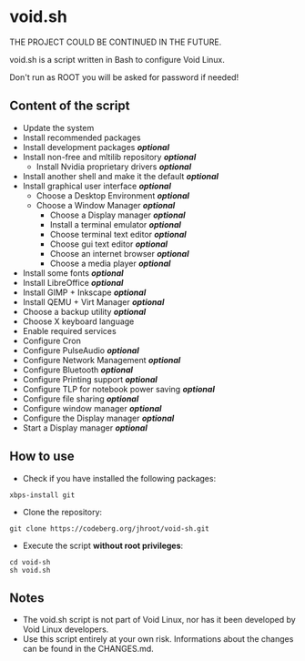 # void.sh

THE PROJECT COULD BE CONTINUED IN THE FUTURE.

void.sh is a script written in Bash to configure Void Linux.

Don't run as ROOT you will be asked for password if needed!

## Content of the script

* Update the system
* Install recommended packages
* Install development packages ***optional***
* Install non-free and mltilib repository ***optional***
	* Install Nvidia proprietary drivers ***optional***
* Install another shell and make it the default ***optional***
* Install graphical user interface ***optional***
	* Choose a Desktop Environment ***optional***
	* Choose a Window Manager ***optional***
		* Choose a Display manager ***optional***
		* Install a terminal emulator ***optional***
		* Choose terminal text editor ***optional***
		* Choose gui text editor ***optional***
		* Choose an internet browser ***optional***
		* Choose a media player ***optional***
* Install some fonts ***optional***
* Install LibreOffice ***optional***
* Install GIMP + Inkscape ***optional***
* Install QEMU + Virt Manager ***optional***
* Choose a backup utility ***optional***
* Choose X keyboard language
* Enable required services
* Configure Cron
* Configure PulseAudio ***optional***
* Configure Network Management ***optional***
* Configure Bluetooth ***optional***
* Configure Printing support ***optional***
* Configure TLP for notebook power saving ***optional***
* Configure file sharing ***optional***
* Configure window manager  ***optional***
* Configure the Display manager ***optional***
* Start a Display manager ***optional***

## How to use

* Check if you have installed the following packages:

`xbps-install git`

* Clone the repository:

`git clone https://codeberg.org/jhroot/void-sh.git`

* Execute the script **without root privileges**:

`cd void-sh` <br>
`sh void.sh`

## Notes

* The void.sh script is not part of Void Linux, nor has it been developed by Void Linux developers.
* Use this script entirely at your own risk. Informations about the changes can be found in the CHANGES.md.

